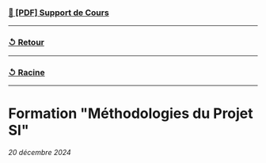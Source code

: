 ### [📝 [PDF] Support de Cours](A1N1_Méthodologies-du-Projet-SI.pdf)

---

### [↺ Retour](../README.MD)

---

### [↺ Racine](../../../README.MD)

---

# Formation "Méthodologies du Projet SI"

<i>20 décembre 2024</i>
